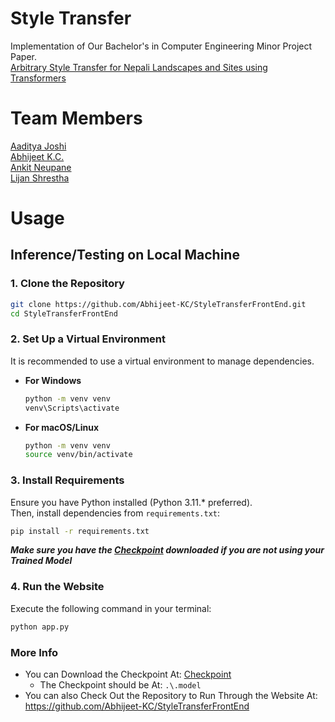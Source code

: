 # Style Transfer

Implementation of Our Bachelor's in Computer Engineering Minor Project Paper.<br>
[Arbitrary Style Transfer for Nepali Landscapes and Sites using Transformers](https://drive.google.com/file/d/1R8rbPvl3D_ewrIzncPU__DkSjzLUnwjs/view?usp=drive_link)


# Team Members
[Aaditya Joshi](https://github.com/AadityaX86)<br>
[Abhijeet K.C.](https://github.com/Abhijeet-KC)<br> 
[Ankit Neupane](https://github.com/AnkitNeupane007)<br>
[Lijan Shrestha](https://github.com/Lijan09)

# Usage
## Inference/Testing on Local Machine
### 1. Clone the Repository  
```bash
git clone https://github.com/Abhijeet-KC/StyleTransferFrontEnd.git
cd StyleTransferFrontEnd
```

### 2. Set Up a Virtual Environment  
It is recommended to use a virtual environment to manage dependencies.  

- **For Windows**  
  ```bash
  python -m venv venv
  venv\Scripts\activate
  ```

- **For macOS/Linux**  
  ```bash
  python -m venv venv
  source venv/bin/activate
  ```

### 3. Install Requirements  
Ensure you have Python installed (Python 3.11.* preferred).  
Then, install dependencies from `requirements.txt`:  
```bash
pip install -r requirements.txt
```
***Make sure you have the [Checkpoint](#more-info) downloaded if you are not using your Trained Model***

### 4. Run the Website  
Execute the following command in your terminal:  
```bash
python app.py
```

### More Info

- You can Download the Checkpoint At: [Checkpoint](https://drive.google.com/drive/folders/1UO77oZv8S5HGPnhdRRZnYzc43GS0R7WO?usp=drive_link)
  - The Checkpoint should be At: `.\.model`
- You can also Check Out the Repository to Run Through the Website At: https://github.com/Abhijeet-KC/StyleTransferFrontEnd